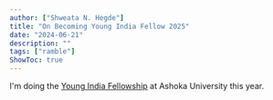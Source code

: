 ```yaml
---
author: ["Shweata N. Hegde"]
title: "On Becoming Young India Fellow 2025"
date: "2024-06-21"
description: ""
tags: ["ramble"]
ShowToc: true
---
```

I'm doing the [Young India Fellowship](https://www.ashoka.edu.in/academic-programme/young-india-fellowship/) at Ashoka University this year.